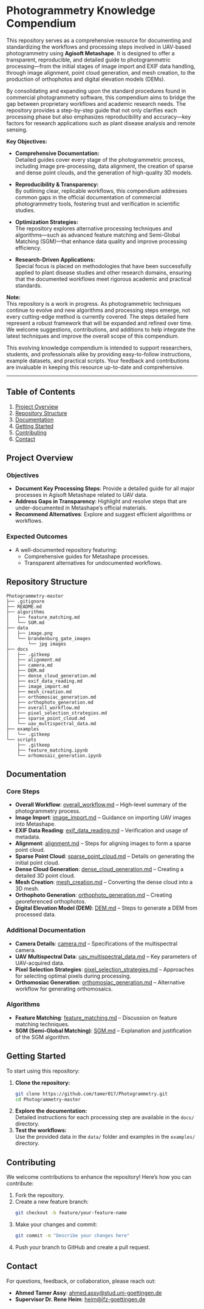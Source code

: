 # Photogrammetry Knowledge Compendium

This repository serves as a comprehensive resource for documenting and standardizing the workflows and processing steps involved in UAV-based photogrammetry using **Agisoft Metashape**. It is designed to offer a transparent, reproducible, and detailed guide to photogrammetric processing—from the initial stages of image import and EXIF data handling, through image alignment, point cloud generation, and mesh creation, to the production of orthophotos and digital elevation models (DEMs).

By consolidating and expanding upon the standard procedures found in commercial photogrammetry software, this compendium aims to bridge the gap between proprietary workflows and academic research needs. The repository provides a step-by-step guide that not only clarifies each processing phase but also emphasizes reproducibility and accuracy—key factors for research applications such as plant disease analysis and remote sensing.

**Key Objectives:**

- **Comprehensive Documentation:**  
  Detailed guides cover every stage of the photogrammetric process, including image pre-processing, data alignment, the creation of sparse and dense point clouds, and the generation of high-quality 3D models.

- **Reproducibility & Transparency:**  
  By outlining clear, replicable workflows, this compendium addresses common gaps in the official documentation of commercial photogrammetry tools, fostering trust and verification in scientific studies.

- **Optimization Strategies:**  
  The repository explores alternative processing techniques and algorithms—such as advanced feature matching and Semi-Global Matching (SGM)—that enhance data quality and improve processing efficiency.

- **Research-Driven Applications:**  
  Special focus is placed on methodologies that have been successfully applied to plant disease studies and other research domains, ensuring that the documented workflows meet rigorous academic and practical standards.

**Note:**  
This repository is a work in progress. As photogrammetric techniques continue to evolve and new algorithms and processing steps emerge, not every cutting-edge method is currently covered. The steps detailed here represent a robust framework that will be expanded and refined over time. We welcome suggestions, contributions, and additions to help integrate the latest techniques and improve the overall scope of this compendium.

This evolving knowledge compendium is intended to support researchers, students, and professionals alike by providing easy-to-follow instructions, example datasets, and practical scripts. Your feedback and contributions are invaluable in keeping this resource up-to-date and comprehensive.

---


## Table of Contents
1. [Project Overview](#project-overview)
2. [Repository Structure](#repository-structure)
3. [Documentation](#documentation)
4. [Getting Started](#getting-started)
5. [Contributing](#contributing)
6. [Contact](#contact)


## Project Overview

### Objectives
- **Document Key Processing Steps**: Provide a detailed guide for all major processes in Agisoft Metashape related to UAV data.
- **Address Gaps in Transparency**: Highlight and resolve steps that are under-documented in Metashape’s official materials.
- **Recommend Alternatives**: Explore and suggest efficient algorithms or workflows.

### Expected Outcomes
- A well-documented repository featuring:
  - Comprehensive guides for Metashape processes.
  - Transparent alternatives for undocumented workflows.


## Repository Structure

```plaintext
Photogrammetry-master
├── .gitignore
├── README.md
├── algorithms
│   ├── feature_matching.md
│   └── SGM.md
├── data
│   ├── image.png
│   └── brandenburg_gate_images
│       └── jpg images
├── docs
│   ├── .gitkeep
│   ├── alignment.md
│   ├── camera.md
│   ├── DEM.md
│   ├── dense_cloud_generation.md
│   ├── exif_data_reading.md
│   ├── image_import.md
│   ├── mesh_creation.md
│   ├── orthomosiac_generation.md
│   ├── orthophoto_generation.md
│   ├── overall_workflow.md
│   ├── pixel_selection_strategies.md
│   ├── sparse_point_cloud.md
│   └── uav_multispectral_data.md
├── examples
│   └── .gitkeep
└── scripts
    ├── .gitkeep
    ├── feature_matching.ipynb
    └── orhomosaic_generation.ipynb
```


## Documentation

### Core Steps
- **Overall Workflow**: [overall_workflow.md](docs/overall_workflow.md) – High-level summary of the photogrammetry process.
- **Image Import**: [image_import.md](docs/image_import.md) – Guidance on importing UAV images into Metashape.
- **EXIF Data Reading**: [exif_data_reading.md](docs/exif_data_reading.md) – Verification and usage of metadata.
- **Alignment**: [alignment.md](docs/alignment.md) – Steps for aligning images to form a sparse point cloud.
- **Sparse Point Cloud**: [sparse_point_cloud.md](docs/sparse_point_cloud.md) – Details on generating the initial point cloud.
- **Dense Cloud Generation**: [dense_cloud_generation.md](docs/dense_cloud_generation.md) – Creating a detailed 3D point cloud.
- **Mesh Creation**: [mesh_creation.md](docs/mesh_creation.md) – Converting the dense cloud into a 3D mesh.
- **Orthophoto Generation**: [orthophoto_generation.md](docs/orthophoto_generation.md) – Creating georeferenced orthophotos.
- **Digital Elevation Model (DEM)**: [DEM.md](docs/DEM.md) – Steps to generate a DEM from processed data.

### Additional Documentation
- **Camera Details**: [camera.md](docs/camera.md) – Specifications of the multispectral camera.
- **UAV Multispectral Data**: [uav_multispectral_data.md](docs/uav_multispectral_data.md) – Key parameters of UAV-acquired data.
- **Pixel Selection Strategies**: [pixel_selection_strategies.md](docs/pixel_selection_strategies.md) – Approaches for selecting optimal pixels during processing.
- **Orthomosiac Generation**: [orthomosiac_generation.md](docs/orthomosiac_generation.md) – Alternative workflow for generating orthomosaics.

### Algorithms
- **Feature Matching**: [feature_matching.md](algorithms/feature_matching.md) – Discussion on feature matching techniques.
- **SGM (Semi-Global Matching)**: [SGM.md](algorithms/SGM.md) – Explanation and justification of the SGM algorithm.


## Getting Started

To start using this repository:

1. **Clone the repository:**
   ```bash
   git clone https://github.com/tamer017/Photogrammetry.git
   cd Photogrammetry-master
   ```
2. **Explore the documentation:**  
   Detailed instructions for each processing step are available in the `docs/` directory.
3. **Test the workflows:**  
   Use the provided data in the `data/` folder and examples in the `examples/` directory.


## Contributing

We welcome contributions to enhance the repository! Here’s how you can contribute:

1. Fork the repository.
2. Create a new feature branch:
   ```bash
   git checkout -b feature/your-feature-name
   ```
3. Make your changes and commit:
   ```bash
   git commit -m "Describe your changes here"
   ```
4. Push your branch to GitHub and create a pull request.


## Contact

For questions, feedback, or collaboration, please reach out:
- **Ahmed Tamer Assy**: [ahmed.assy@stud.uni-goettingen.de](mailto:ahmed.assy@stud.uni-goettingen.de)
- **Supervisor Dr. Rene Heim**: [heim@ifz-goettingen.de](mailto:heim@ifz-goettingen.de)


